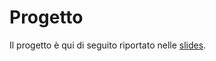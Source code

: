 # Progetto

Il progetto è qui di seguito riportato nelle [slides](https://docs.google.com/presentation/d/1-9pOl3nKrUJnOba8kPRY1Q8aExXMfHOm/edit#slide=id.p87).
